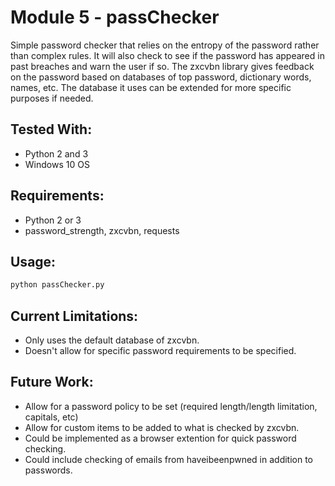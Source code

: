 # Module 5 - passChecker

Simple password checker that relies on the entropy of the password rather than complex rules.
It will also check to see if the password has appeared in past breaches and warn the user if so.
The zxcvbn library gives feedback on the password based on databases of top password, dictionary words,
	names, etc.  The database it uses can be extended for more specific purposes if needed.

## Tested With:

- Python 2 and 3
- Windows 10 OS

## Requirements:

- Python 2 or 3
- password_strength, zxcvbn, requests

## Usage:

```bash
python passChecker.py
```

## Current Limitations:

- Only uses the default database of zxcvbn.
- Doesn't allow for specific password requirements to be specified.

## Future Work:

- Allow for a password policy to be set (required length/length limitation, capitals, etc)
- Allow for custom items to be added to what is checked by zxcvbn.
- Could be implemented as a browser extention for quick password checking.
- Could include checking of emails from haveibeenpwned in addition to passwords.
